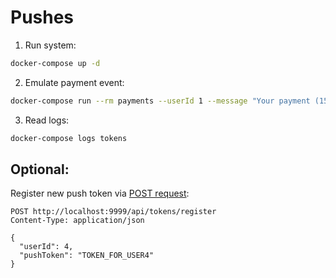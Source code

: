 # Pushes

1. Run system:

```bash
docker-compose up -d
```

2. Emulate payment event:

```bash
docker-compose run --rm payments --userId 1 --message "Your payment (150$) is successful"
```

3. Read logs:

```bash
docker-compose logs tokens
```

## Optional:

Register new push token via [POST request](./client/requests.http):

```api
POST http://localhost:9999/api/tokens/register
Content-Type: application/json

{
  "userId": 4,
  "pushToken": "TOKEN_FOR_USER4"
}
```
